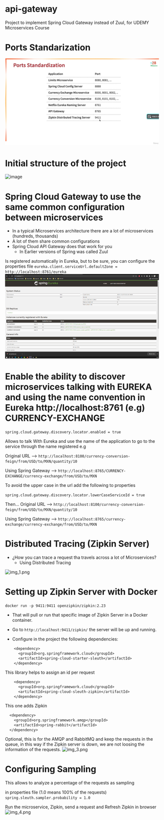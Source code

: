 # api-gateway
Project to implement Spring Cloud Gateway instead of Zuul, for UDEMY Microservices Course

# Ports Standarization
![img_2.png](img_2.png)

# Initial structure of the project
![image](https://user-images.githubusercontent.com/36638342/142779422-5eac5803-aaa2-4bc7-b913-c5c2e9948a0e.png)

# Spring Cloud Gateway to use the same common configuration between microservices
- In a typical Microservices architecture there are a lot of microservices (hundreds, thousands)
- A lot of them share common configurations
- Spring Cloud API Gateway does that work for you
    - In Earlier versions of Spring was called Zuul

Is registered automatically in Eureka, but to be sure, you can configure the properties file
``eureka.client.serviceUrl.defaultZone = http://localhost:8761/eureka``
![img.png](img.png)

# Enable the ability to discover microservices talking with EUREKA and using the name convention in Eureka http://localhost:8761 (e.g) CURRENCY-EXCHANGE
```spring.cloud.gateway.discovery.locator.enabled = true``` 
 
Allows to talk With Eureka and use the name of the application to go to the service through the name registered
e.g

Original URL --> ``http://localhost:8100/currency-conversion-feign/from/USD/to/MXN/quantity/10``

Using Spring Gateway --> ``http://localhost:8765/CURRENCY-EXCHANGE/currency-exchange/from/USD/to/MXN``

To avoid the upper case in the url add the following to properties

``spring.cloud.gateway.discovery.locator.lowerCaseServiceId = true``

Then...
Original URL --> ``http://localhost:8100/currency-conversion-feign/from/USD/to/MXN/quantity/10``

Using Spring Gateway --> ``http://localhost:8765/currency-exchange/currency-exchange/from/USD/to/MXN``


# Distributed Tracing (Zipkin Server)
- ¿How you can trace a request tha travels across a lot of Microservices?
  - Using Distributed Tracing 

![img_1.png](img_1.png)

# Setting up Zipkin Server with Docker
``docker run -p 9411:9411 openzipkin/zipkin:2.23``
- That will pull or run that specific image of Zipkin Server in a Docker container.
- Go to ``http://localhost:9411/zipkin/`` the server will be up and running.

- Configure in the project the following dependencies:
```
    <dependency>
      <groupId>org.springframework.cloud</groupId>
      <artifactId>spring-cloud-starter-sleuth</artifactId>
    </dependency>
```

This library helps to assign an id per request

```
    <dependency>
      <groupId>org.springframework.cloud</groupId>
      <artifactId>spring-cloud-sleuth-zipkin</artifactId>
    </dependency>
```

This one adds Zipkin

```
  <dependency>
    <groupId>org.springframework.amqp</groupId>
    <artifactId>spring-rabbit</artifactId>
  </dependency>
```

Optional, this is for the AMQP and RabbitMQ and keep the requests in the queue, in this way if the Zipkin server is down, we are not loosing the information of the requests.
![img_3.png](img_3.png)


# Configuring Sampling
This allows to analyze a percentage of the requests as sampling

in properties file (1.0 means 100% of the requests)
``spring.sleuth.sampler.probability = 1.0``

Run the microservice, Zipkin, send a request and Refresh Zipkin in browser
![img_4.png](img_4.png)
